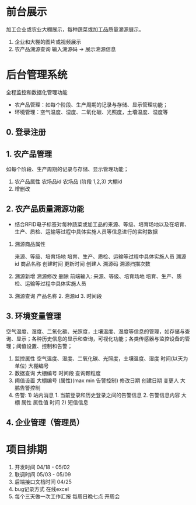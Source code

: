 # 前台展示

加工企业或农业大棚展示，每种蔬菜或加工品质量溯源展示。

1. 企业和大棚的图片或视频展示 
2. 农产品溯源查询 输入溯源码 -> 展示溯源信息 

# 后台管理系统

全程监控和数据化管理功能

- 农产品管理：如每个阶段、生产周期的记录与存储、显示管理功能； 
- 环境管理：空气温度、湿度、二氧化碳、光照度，土壤温度、湿度等

## 0. 登录注册

## 1. 农产品管理

如每个阶段、生产周期的记录与存储、显示管理功能； 

1. 农产品属性 农场品id 农场品 (阶段 1,2,3) 大棚id 
2. 增删改 

## 2. 农产品质量溯源功能

- 结合RFID电子标签对每种蔬菜或加工品的来源、等级、培育场地以及在培育、生产、质检、运输等过程中具体实施人员等信息进行的实时数据

1. 溯源商品属性 

   来源、等级、培育场地 培育、生产、质检、运输等过程中具体实施人员  溯源id  商品名称 创建时间 更新时间 创建人 溯源码 溯源扫描次数 

2. 溯源新增 溯源修改 删除
  前端输入: 来源、等级、培育场地 培育、生产、质检、运输等过程中具体实施人员 

3. 溯源查询 
  产品名称 2. 溯源id 3. 时间段 

## 3. 环境变量管理

空气温度、湿度、二氧化碳、光照度，土壤温度、湿度等信息的管理，如存储与查询、显示；各种历史信息的显示和查询，可视化功能；各类传感器与监控设备的管理；阈值设置、控制和告警；

1. 监控属性 空气温度、湿度、二氧化碳、光照度，土壤温度、湿度 时间(以天为单位) 大棚编号 
2. 数据查询 大棚编号 时间段 查询颗粒度
3. 阈值设置 大棚编号  (属性)(max min 告警控制) 修改日期 创建日期 变更人  大鹏告警控制 
4. 告警: 1) 站内消息  1. 当前登录和历史登录之间的告警信息   2. 告警信息内容 大棚  属性 属性值  时间  2) 短信信息 

## 4. 企业管理（管理员）

# 项目排期

1. 开发时间 04/18 - 05/02 
2. 联调时间 05/03 - 05/09
3. 后端接口文档时间 04/25 
4. bug记录方式 在线excel 
5. 每个三天做一次工作汇报  每周日晚七点 开周会 